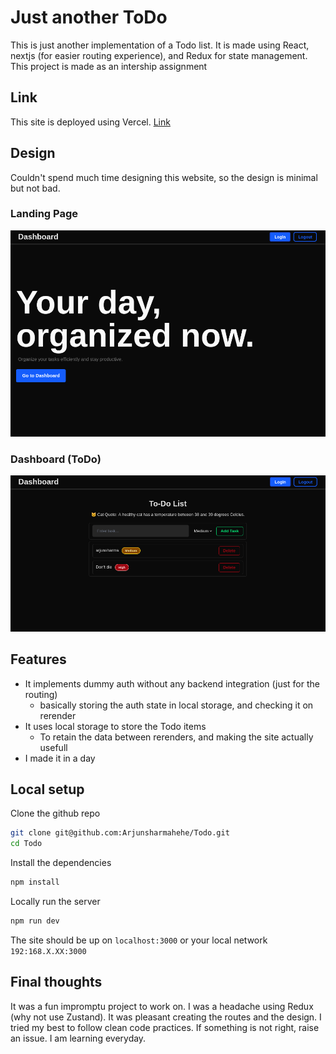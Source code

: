 # Just another ToDo
This is just another implementation of a Todo list. It is made using React, nextjs (for easier routing experience), and Redux for state management.    
This project is made as an intership assignment

## Link
This site is deployed using Vercel. [Link](todo-five-nu-50.vercel.app)

## Design
Couldn't spend much time designing this website, so the design is minimal but not bad.
### Landing Page
![Homepage](/public/Homepage.png)
### Dashboard (ToDo)
![Dashboard](/public/Dashboard.png)

## Features
- It implements dummy auth without any backend integration (just for the routing)
  - basically storing the auth state in local storage, and checking it on rerender
- It uses local storage to store the Todo items
  - To retain the data between rerenders, and making the site actually usefull
- I made it in a day

## Local setup
Clone the github repo
```sh
git clone git@github.com:Arjunsharmahehe/Todo.git
cd Todo
```
Install the dependencies
```sh
npm install
```
Locally run the server
```sh
npm run dev
```

The site should be up on `localhost:3000` or your local network `192:168.X.XX:3000`

## Final thoughts
It was a fun impromptu project to work on. I was a headache using Redux (why not use Zustand). It was pleasant creating the routes and the design. I tried my best to follow clean code practices. If something is not right, raise an issue. I am learning everyday.
